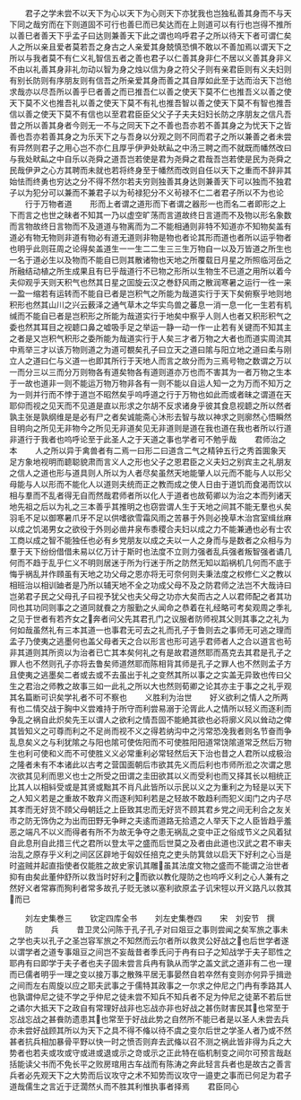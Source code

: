 <!-- { "loadSidebar": true } -->
　　君子之学未尝不以天下为心以天下为心则天下亦犹我也岂独私善其身而不与天下同之哉穷而在下则道固不可行也善巳而已矣达而在上则道可以有行也岂得不推所以善巳者善天下乎孟子曰达则兼善天下此之谓也呜呼君子之所以待天下者可谓仁矣人之所以亲且爱者莫若吾之身古之人亲爱其身兢慎恐惧不敢以不善加焉以谓天下之所以与我者莫不有仁义礼智信五者之善也君子以仁善其身非仁不居以义善其身非义不由以礼善其身非礼勿动以智为身之烛以信为身之符父子则有亲君臣则有义夫妇则有别长防则有序朋友则有信吾之所亲爱其身而善之其自厚如此至于达而治天下岂他求哉亦以尽吾所以善乎巳者善之而已推吾仁以善之使天下莫不仁也推吾义以善之使天下莫不义也推吾礼以善之使天下莫不有礼也推吾智以善之使天下莫不有智也推吾信以善之使天下莫不有信也以至君君臣臣父父子子夫夫妇妇长防之序朋友之信凡吾昔之所以善其身者今则无一不与之同天下之不善也吾亦若不善其身之为忧天下之皆善也吾亦若善其身之为乐天下之与吾身以分观之则不同而君子之所以兼善之者未尝有异然则君子之用心岂不亦仁且厚乎伊尹处畎畆之中汤三聘之而不就既而幡然改曰与我处畎畆之中自乐以尧舜之道吾岂若使是君为尧舜之君哉吾岂若使是民为尧舜之民哉伊尹之心方其聘而未就也若将终身至于幡然而改则自任以天下之重而不辞非其始怯而终勇也穷达之分不得不然尔若夫穷则独善其身达则兼善天下可以独而不独君子以为犯分可以兼而不兼君子以为茍禄犯分不义茍禄不仁二者君子所以不为也论
　　行于万物者道
　　形而上者谓之道形而下者谓之器形一也而名二者即形之上下而言之也世之昧者不知其一乃以虚空旷荡而言道故终日言道而不及物以形名象数而言物故终日言物而不及道道与物离而为二不能相通则非特不知道亦不知物矣盖有道必有物无物则非道有物必有道无道则非物是物也者论其形而道也者所以运乎物者也明乎此则荘周之论得矣盖道生一一生二二生三三生万物自一以及万皆道之所生也一名于道必生以及物而不能自已则其散诸物也天地之所覆载日月星之所照临河岳之所融结动植之所生成果且有巳乎哉道行不已物之形所以生物生不已道之用所以着今夫仰观乎天则天积气也然其日星之囬旋云汉之巻舒风雨之散润寒暑之运行一徃一来一盈一缩若有运转而不能自已者是岂积气之所能为哉道实行于天下矣俯察乎地则地积形也然其山川之兴云薮泽之通气草木之华实鸟兽之蕃息一消一息一化一生若有机缄而不能自已者是岂积形之所能为哉道实行于地矣中察乎人则人也者又积形积气之委也然其耳目之视聼口鼻之嘘吸手足之举运一静一动一作一止若有关键而不知其主之者是又岂积气积形之委所能为哉道实行于人矣三才者万物之大者也而道实周流其中焉举三才以该万物则道之为道可覩矣孔子曰立天之道曰隂与阳立地之道曰柔与刚立人之道曰仁与义道一也即其所行于天地人而言之故分而为三焉号物之数谓之万以一而分三以三而分万则物各有道矣物各有道则道亦万也而不害其为一者万物之生本于一故也道非一则不能运万物万物非各有一则不能以自运人知一之为万而不知万之为一则并行而不悖于道岂不昭然矣乎呜呼道之行于万物也如此而或者昧之谓道在天耶仰而视之见天而不见道是直以形求之尔胡不反求诸身乎彼其食息视聼之所以然者孰主张是孰纲维是是必有尸之者矣诚能斋心沐形去智与故以神求之则廓然心悟瞬然目明向之所见无非物今之所见无非道矣见无非道则是道在我也道在我也者所以行道非道行于我者也呜呼论至于此圣人之于天道之事也学者可不勉乎哉
　　君师治之本
　　人之所以异于禽兽者有二焉一曰形二曰道含二气之精钟五行之秀首圎象天足方象地视明而聼聪貌肃而言义人之形也父子之恩君臣之义夫妇之别宾主之礼朋友之信人之道也形与道具则人所以为人者尽矣虽然天地能肇人以元而不能与人以形父母能与人以形而不能化人以道则夫统而正之教而成之使人日由于道饥而食渴而饮以相与羣而不乱者得无自而然哉君师者所以化人于道者也故荀卿以为治之本而列诸天地先祖之后以为礼之三本善乎其推明之也窃尝谓人生于天地之间其不能无羣也乆矣羽毛不足以御寒暑爪牙不足以供嗜欲雪霜风雨之苦暴于外则必挽草木治宫室缉丝麻以成之饥渴男女之欲役于外则必凿井泉布黍稷合夫妇以成之力不能兼通也必有士农工商以成之智不能独任也必有乡党朋友以成之夫以一人之身而与是数者之众相与为羣于天下纷纷借借未易以亿万计于斯时也法度不立则力强者乱兵强者叛智强者谲几何而不趋于乱乎仁义不明则居迷于所为行迷于所之防然无知以蹈祸机几何而不底于悔乎祸乱并作頋虽有天地之功父母之恩亦将无可奈何则夫秉法度之权修仁义之教以相班治以相训廸者是乃所以辅天地不全之功成父母不及之防君师之法岂不大哉诗曰岂弟君子民之父母孔子曰视予犹父也夫父母之功亦大矣而古之人以君师配之者其功同也其功同则事之之道同就飬之方服勤之乆闻命之恭着在礼经略可考矣观周之季礼之见于世者有若齐女之奔者问父先其君孔门之议服者防师视其父则其事之之礼为何如哉虽然礼有三本其道一也事君无可去之礼而孔子于鲁则去之事师无可逃之理而孟子乃使夷之逃墨何也盖父母者天之合以形言也形可逃乎君师者人之合以道言也茍非其道则其所资以为治者已亡其本矣何礼之有是故君道然耶而髙克去其君是孔子之罪人也不然则孔子亦将去鲁矣师道然耶而陈相背其师是孔子之罪人也不然则孟子方且使夷之逃墨矣二者或去或不去虽出于礼之变然其所以事之之实盖无异致也传曰父生之君治之师教之故事三如一此礼之所以大也然则荀卿之论其亦主于事之之礼乎观其名篇断可识矣学礼者不可不察也
　　义胜利为治世
　　好义欲利之情人之所两有也二情交战于胸中义尝难持于所守而利尝易溺于沦胥此人之情所以轻义而逐利而争乱之祸自此炽矣先王以谓人之欲利之情吾固不能絶其欲也必将廓义风以耸动之俾其皆知义之可尊而利之不足尚而视不义之得若纳沟中之污常恐凂我者则名节奋而争乱息矣义之与利犹隂之与阳也隂可使佐阳而不可使胜阳阳道常饶隂道常乏然后万物生也利可使和义而不可使胜义义必常重利必常轻然后天下治也昔之人君所以成极治之隆者未有不本诸此以古考之营国面朝后市欲其先义而后利也市师所涖之次谓之思次欲其见利而思义也士之所受之田谓之圭田欲其以义而受利也而又择其长以相统正比其人以相紏受或是其贤或黜其不肖凡此皆所以示民以义之为重利之为轻是以天下之人知义若是之重故不敢弃义而逐利知利若是之轻故不敢趋利而犯义闺门之内子尽其孝而无好货不頋父母朝廷之上臣致其忠而无好货不顾其君乡党之间无利合之友关市之防无饰伪之为出而田野无争畔之夫逺而道路无拾遗之人举天下之人臣皆趋乎羞恶之端凡不以义而得者有所不为故无争夺之患无祸乱之变中正之俗成节义之风着狱自此息刑自此措三代之君所以登太平之盛而后世莫之及者由此道也汉武之君不审夫治乱之原存乎义利之间区区辟地于匈奴任掊克之吏头防箕敛以启天下好利之心当是时盗贼并起直指使者仅能胜之故史家讥其雕虽其法度文物之盛而不能谓之治世者抑有由矣此董仲舒所以救当时好利之而欲以教化隄防之也呜呼义利之心人兼有之然好义者常寡而狥利者常多故孔子贬无骇以塞利欲原孟子讥宋牼以开义路凡以救其而已












　　刘左史集巻三
　　钦定四库全书
　　刘左史集巻四
　　宋　刘安节　撰
　　防
　　兵
　　昔卫灵公问陈于孔子孔子对曰爼豆之事则尝闻之矣军旅之事未之学也夫以孔子之圣岂容军旅之不知然而云尔者所以救灵公好战之也后世学者遂以谓学者之道专事爼豆之间岂不妄哉昔者季氏问于冉有曰子之知战学于夫子耶性之耶冉有曰即学于夫子者也夫子固未尝言兵冉有孰从而学之盖文武之道非有二也一理而已儒者明乎一理之变以接万事之散殊平居无事晏然自若卒然有变则亦何异乎揖逊之间而左右周旋以应之耶夫武事之于儒特其政事之一尔求之仲尼之门冉有季路其人也孰谓仲尼之徒不学之乎仲尼之徒未尝不知兵不知兵者不足为仲尼之徒苐不若后世之谲尔大抵天下之政自有常理好战非也忘战亦非也好战之甚伤财害民其也常至于忘战忘战之甚飬防遗患其也常至于好战此势之自然所不能已者是以圣人未尝去兵亦未尝好战顾其所以为天下之具不得不偹以待不虞之变尔后世之学圣人者乃或不然甚者抗兵相加暴骨平野以快一时之愤否则弃去武偹以召不测之祸此皆非得为兵之大势者也若夫或攻或守或进或退或示之竒或示之正此特在临机制变之间尔可预言哉赵括能读父书而不免长平之败房琯用古车战而有陈涛之奔此轻言兵者也是故古之善言兵者必先观天下之大势而后议攻守之术不知势而议攻守一邉吏之事而已何足为君子道哉儒生之言近于迂濶然乆而不胜其利惟执事者择焉
　　君臣同心
